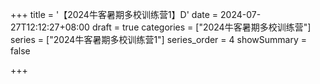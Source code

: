 +++
title = '【2024牛客暑期多校训练营1】D'
date = 2024-07-27T12:12:27+08:00
draft = true
categories = ["2024牛客暑期多校训练营"]
series = ["2024牛客暑期多校训练营1"]
series_order = 4
showSummary = false

+++
